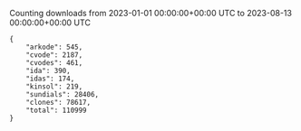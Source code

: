 
Counting downloads from 2023-01-01 00:00:00+00:00 UTC to 2023-08-13 00:00:00+00:00 UTC

```
{
    "arkode": 545,
    "cvode": 2187,
    "cvodes": 461,
    "ida": 390,
    "idas": 174,
    "kinsol": 219,
    "sundials": 28406,
    "clones": 78617,
    "total": 110999
}
```
